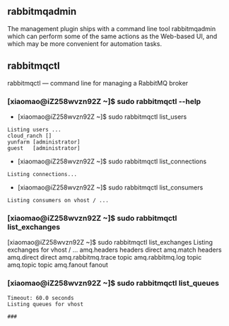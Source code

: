 ## rabbitmqadmin
The management plugin ships with a command line tool rabbitmqadmin which can perform some of the same actions as the Web-based UI, and which may be more convenient for automation tasks. 

## rabbitmqctl
rabbitmqctl — command line for managing a RabbitMQ broker

### [xiaomao@iZ258wvzn92Z ~]$ sudo rabbitmqctl --help
* [xiaomao@iZ258wvzn92Z ~]$ sudo rabbitmqctl list_users
```
Listing users ...
cloud_ranch	[]
yunfarm	[administrator]
guest	[administrator]
```

* [xiaomao@iZ258wvzn92Z ~]$ sudo rabbitmqctl list_connections
```
Listing connections...
```
* [xiaomao@iZ258wvzn92Z ~]$ sudo rabbitmqctl list_consumers
```
Listing consumers on vhost / ...
```

### [xiaomao@iZ258wvzn92Z ~]$ sudo rabbitmqctl list_exchanges
[xiaomao@iZ258wvzn92Z ~]$ sudo rabbitmqctl list_exchanges
Listing exchanges for vhost / ...
amq.headers	headers
	direct
amq.match	headers
amq.direct	direct
amq.rabbitmq.trace	topic
amq.rabbitmq.log	topic
amq.topic	topic
amq.fanout	fanout

### [xiaomao@iZ258wvzn92Z ~]$ sudo rabbitmqctl list_queues
```
Timeout: 60.0 seconds
Listing queues for vhost 

###



